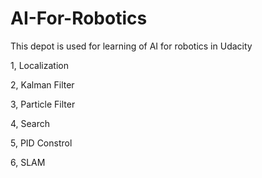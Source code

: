 # AI-For-Robotics
This depot is used for learning of AI for robotics in Udacity 

1, Localization

2, Kalman Filter

3, Particle Filter

4, Search

5, PID Constrol

6, SLAM
